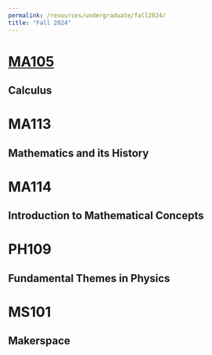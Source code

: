 ```yaml
---
permalink: /resources/undergraduate/fall2024/
title: "Fall 2024"
---
```


[MA105](https://aarushbhattofficial.github.io/resources/undergraduate/fall2024/MA105)
===
**Calculus**
---

MA113
===
**Mathematics and its History**
---

MA114
===
Introduction to Mathematical Concepts
---

PH109
===
Fundamental Themes in Physics  
--- 

MS101
===
Makerspace
---